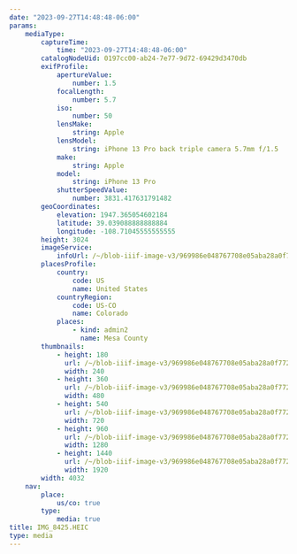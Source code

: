 ```yaml
---
date: "2023-09-27T14:48:48-06:00"
params:
    mediaType:
        captureTime:
            time: "2023-09-27T14:48:48-06:00"
        catalogNodeUid: 0197cc00-ab24-7e77-9d72-69429d3470db
        exifProfile:
            apertureValue:
                number: 1.5
            focalLength:
                number: 5.7
            iso:
                number: 50
            lensMake:
                string: Apple
            lensModel:
                string: iPhone 13 Pro back triple camera 5.7mm f/1.5
            make:
                string: Apple
            model:
                string: iPhone 13 Pro
            shutterSpeedValue:
                number: 3831.417631791482
        geoCoordinates:
            elevation: 1947.365054602184
            latitude: 39.039088888888884
            longitude: -108.71045555555555
        height: 3024
        imageService:
            infoUrl: /~/blob-iiif-image-v3/969986e048767708e05aba28a0f772ab19c4f7ce5a8d68980a948c2e7fbf95a2/info.json
        placesProfile:
            country:
                code: US
                name: United States
            countryRegion:
                code: US-CO
                name: Colorado
            places:
                - kind: admin2
                  name: Mesa County
        thumbnails:
            - height: 180
              url: /~/blob-iiif-image-v3/969986e048767708e05aba28a0f772ab19c4f7ce5a8d68980a948c2e7fbf95a2/full/240%2C180/0/default.jpg
              width: 240
            - height: 360
              url: /~/blob-iiif-image-v3/969986e048767708e05aba28a0f772ab19c4f7ce5a8d68980a948c2e7fbf95a2/full/480%2C360/0/default.jpg
              width: 480
            - height: 540
              url: /~/blob-iiif-image-v3/969986e048767708e05aba28a0f772ab19c4f7ce5a8d68980a948c2e7fbf95a2/full/720%2C540/0/default.jpg
              width: 720
            - height: 960
              url: /~/blob-iiif-image-v3/969986e048767708e05aba28a0f772ab19c4f7ce5a8d68980a948c2e7fbf95a2/full/1280%2C960/0/default.jpg
              width: 1280
            - height: 1440
              url: /~/blob-iiif-image-v3/969986e048767708e05aba28a0f772ab19c4f7ce5a8d68980a948c2e7fbf95a2/full/1920%2C1440/0/default.jpg
              width: 1920
        width: 4032
    nav:
        place:
            us/co: true
        type:
            media: true
title: IMG_8425.HEIC
type: media
---
```

